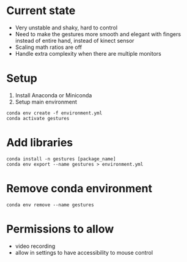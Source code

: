 # Current state

- Very unstable and shaky, hard to control
- Need to make the gestures more smooth and elegant with fingers instead of entire hand, instead of kinect sensor
- Scaling math ratios are off
- Handle extra complexity when there are multiple monitors

# Setup

1. Install Anaconda or Miniconda
2. Setup main environment

```
conda env create -f environment.yml
conda activate gestures
```

# Add libraries

```
conda install -n gestures [package_name]
conda env export --name gestures > environment.yml
```

# Remove conda environment

```
conda env remove --name gestures
```

# Permissions to allow
- video recording
- allow in settings to have accessibility to mouse control
